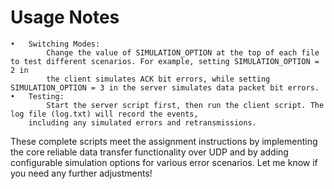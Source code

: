 # Usage Notes
	•	Switching Modes:
            Change the value of SIMULATION_OPTION at the top of each file to test different scenarios. For example, setting SIMULATION_OPTION = 2 in 
            the client simulates ACK bit errors, while setting SIMULATION_OPTION = 3 in the server simulates data packet bit errors.
	•	Testing:
        	Start the server script first, then run the client script. The log file (log.txt) will record the events, 
        including any simulated errors and retransmissions.

These complete scripts meet the assignment instructions by implementing the core reliable data transfer functionality over UDP 
and by adding configurable simulation options for various error scenarios. Let me know if you need any further adjustments!
